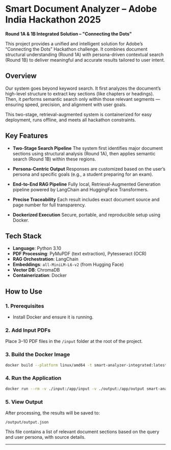 
# Smart Document Analyzer – Adobe India Hackathon 2025

**Round 1A & 1B Integrated Solution – "Connecting the Dots"**

This project provides a unified and intelligent solution for Adobe’s “Connecting the Dots” Hackathon challenge. It combines document structural understanding (Round 1A) with persona-driven contextual search (Round 1B) to deliver meaningful and accurate results tailored to user intent.

## Overview

Our system goes beyond keyword search. It first analyzes the document’s high-level structure to extract key sections (like chapters or headings). Then, it performs semantic search only within those relevant segments — ensuring speed, precision, and alignment with user goals.

This two-stage, retrieval-augmented system is containerized for easy deployment, runs offline, and meets all hackathon constraints.

## Key Features

* **Two-Stage Search Pipeline**
  The system first identifies major document sections using structural analysis (Round 1A), then applies semantic search (Round 1B) within these regions.

* **Persona-Centric Output**
  Responses are customized based on the user’s persona and specific goals (e.g., a student preparing for an exam).

* **End-to-End RAG Pipeline**
  Fully local, Retrieval-Augmented Generation pipeline powered by LangChain and HuggingFace Transformers.

* **Precise Traceability**
  Each result includes exact document source and page number for full transparency.

* **Dockerized Execution**
  Secure, portable, and reproducible setup using Docker.

## Tech Stack

* **Language**: Python 3.10
* **PDF Processing**: PyMuPDF (text extraction), Pytesseract (OCR)
* **RAG Orchestration**: LangChain
* **Embeddings**: `all-MiniLM-L6-v2` (from Hugging Face)
* **Vector DB**: ChromaDB
* **Containerization**: Docker

## How to Use

### 1. Prerequisites

* Install Docker and ensure it is running.

### 2. Add Input PDFs

Place 3–10 PDF files in the `/input` folder at the root of the project.

### 3. Build the Docker Image

```bash
docker build --platform linux/amd64 -t smart-analyzer-integrated:latest .
```

### 4. Run the Application

```bash
docker run --rm -v ./input:/app/input -v ./output:/app/output smart-analyzer-integrated:latest
```

### 5. View Output

After processing, the results will be saved to:

```
/output/output.json
```

This file contains a list of relevant document sections based on the query and user persona, with source details.

---

